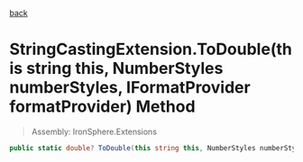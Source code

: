 ﻿

[back](/IronSphere.Extensions/types/StringCastingExtension)

# StringCastingExtension.ToDouble(this string this, NumberStyles numberStyles, IFormatProvider formatProvider) Method

> Assembly: IronSphere.Extensions

```csharp
public static double? ToDouble(this string this, NumberStyles numberStyles, IFormatProvider formatProvider)
```



 